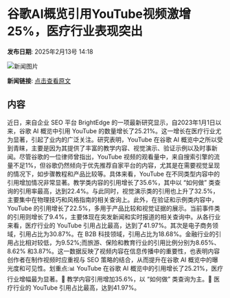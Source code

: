 # ​谷歌AI概览引用YouTube视频激增25%，医疗行业表现突出

**发布日期**: 2025年2月13号 14:18

![新闻图片](https://pic.chinaz.com/picmap/201811151614000549_32.jpg)

**新闻链接**: [点击查看原文](https://www.aibase.com/zh/news/15339)

## 内容

近日，来自企业 SEO 平台 BrightEdge 的一项最新研究显示，自2023年1月1日以来，谷歌 AI 概览中引用 YouTube 的数量增长了25.21%。这一增长在医疗行业尤为显著，引起了业内的广泛关注。研究表明，YouTube 在谷歌 AI 概览中之所以受到青睐，主要是因为其提供了丰富的教学内容、视觉演示、验证示例以及时事新闻。尽管谷歌的一位律师曾指出，YouTube 视频的观看量中，来自搜索引擎的流量不足1%，但谷歌仍然倾向于优先推荐自家平台的内容，尤其是在需要视觉呈现的情况下，如步骤教程和产品比较等。具体来看，YouTube 在不同类型内容中的引用增加情况非常显著。教学类内容的引用增长了35.6%，其中以 “如何做” 类查询的引用率最高，达到22.4%。与此同时，视觉演示类的引用也上升了32.5%，主要集中在物理技巧和风格指南的相关查询上。此外，在验证和示例类内容中，YouTube 的引用增长了22.5%，多用于产品比较和视觉证据的展示。当前事件类的引用则增长了9.4%，主要体现在突发新闻和实时报道的相关查询中。从各行业来看，医疗行业的 YouTube 引用占比最高，达到了41.97%。其次是电子商务领域，引用占比为30.87%。在 B2B 科技领域，引用占比为18.68%。金融行业的引用占比相对较低，为9.52%;而旅游、保险和教育行业的引用比例分别为8.65%、8.62% 和3.87%。这一数据反映了视频内容在信息传播中的重要性，也表明内容创作者在制作视频时应重视与 SEO 策略的结合，从而提升在谷歌 AI 概览中的曝光度和可见性。划重点:📊 YouTube 在谷歌 AI 概览中的引用增长了25.21%，医疗行业增幅最为显著。🎥 教学内容引用增加35.6%，以 “如何做” 类查询为主。🏥 医疗行业的 YouTube 引用占比最高，达到41.97%。
